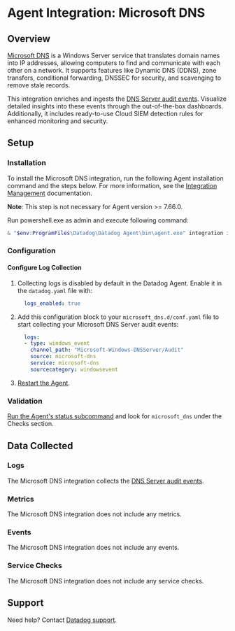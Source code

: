 # Agent Integration: Microsoft DNS

## Overview

[Microsoft DNS][4] is a Windows Server service that translates domain names into IP addresses, allowing computers to find and communicate with each other on a network. It supports features like Dynamic DNS (DDNS), zone transfers, conditional forwarding, DNSSEC for security, and scavenging to remove stale records.

This integration enriches and ingests the [DNS Server audit events][5]. Visualize detailed insights into these events through the out-of-the-box dashboards. Additionally, it includes ready-to-use Cloud SIEM detection rules for enhanced monitoring and security.

## Setup

### Installation

To install the Microsoft DNS integration, run the following Agent installation command and the steps below. For more information, see the [Integration Management][6] documentation.

**Note**: This step is not necessary for Agent version >= 7.66.0.

Run powershell.exe as admin and execute following command:
  ```powershell
  & "$env:ProgramFiles\Datadog\Datadog Agent\bin\agent.exe" integration install datadog-microsoft_dns==1.0.0
  ```

### Configuration

#### Configure Log Collection

1. Collecting logs is disabled by default in the Datadog Agent. Enable it in the `datadog.yaml` file with:

    ```yaml
      logs_enabled: true
    ```

2. Add this configuration block to your `microsoft_dns.d/conf.yaml` file to start collecting your Microsoft DNS Server audit events:

    ```yaml
      logs:
      - type: windows_event
        channel_path: "Microsoft-Windows-DNSServer/Audit"
        source: microsoft-dns
        service: microsoft-dns
        sourcecategory: windowsevent
    ```

3. [Restart the Agent][3].

### Validation

[Run the Agent's status subcommand][7] and look for `microsoft_dns` under the Checks section.

## Data Collected

### Logs

The Microsoft DNS integration collects the [DNS Server audit events][5].

### Metrics

The Microsoft DNS integration does not include any metrics.

### Events

The Microsoft DNS integration does not include any events.

### Service Checks

The Microsoft DNS integration does not include any service checks.

## Support

Need help? Contact [Datadog support][1].

[1]: https://docs.datadoghq.com/help/
[2]: https://app.datadoghq.com/account/settings/agent/latest
[3]: https://docs.datadoghq.com/agent/configuration/agent-commands/#restart-the-agent
[4]: https://learn.microsoft.com/en-us/windows-server/networking/dns/dns-overview
[5]: https://learn.microsoft.com/en-us/previous-versions/windows/it-pro/windows-server-2012-r2-and-2012/dn800669(v=ws.11)#audit-events
[6]: https://docs.datadoghq.com/agent/guide/integration-management/?tab=windowspowershell#install
[7]: https://docs.datadoghq.com/agent/guide/agent-commands/#agent-status-and-information
